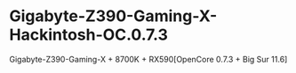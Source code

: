# Gigabyte-Z390-Gaming-X-Hackintosh-OC.0.7.3
Gigabyte-Z390-Gaming-X + 8700K + RX590[OpenCore 0.7.3 + Big Sur 11.6]
